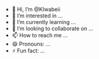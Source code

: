 - 👋 Hi, I’m @KIwabeii
- 👀 I’m interested in ...
- 🌱 I’m currently learning ...
- 💞️ I’m looking to collaborate on ...
- 📫 How to reach me ...
- 😄 Pronouns: ...
- ⚡ Fun fact: ...

<!---
KIwabeii/KIwabeii is a ✨ special ✨ repository because its `README.md` (this file) appears on your GitHub profile.
You can click the Preview link to take a look at your changes.
--->
